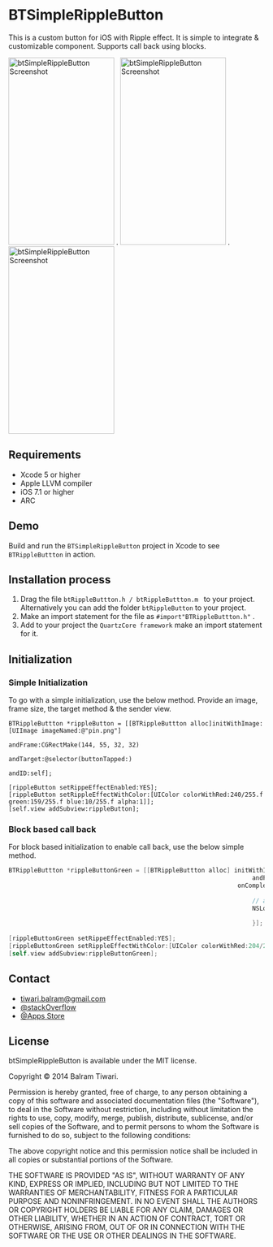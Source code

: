 BTSimpleRippleButton
====================

This is a custom button for iOS with Ripple effect. It is simple to integrate & customizable component. Supports call back using blocks.

<img src="https://raw.githubusercontent.com/balram3429/btSimpleRippleButton/master/btSimpleRippleButton/images/raw/btSimpleRippleButtonTwo.png" alt="btSimpleRippleButton Screenshot" width="208" height="369" /> . <img src="https://raw.githubusercontent.com/balram3429/btSimpleRippleButton/master/btSimpleRippleButton/images/raw/btSimpleRippleButtonThree.png" alt="btSimpleRippleButton Screenshot" width="208" height="369" /> . <img src="https://raw.githubusercontent.com/balram3429/btSimpleRippleButton/master/btSimpleRippleButton/images/raw/btSimpleRippleButtonFour.png" alt="btSimpleRippleButton Screenshot" width="208" height="369" />

## Requirements
* Xcode 5 or higher
* Apple LLVM compiler
* iOS 7.1 or higher
* ARC

## Demo
Build and run the `BTSimpleRippleButton` project in Xcode to see `BTRippleButtton` in action.

## Installation process
  1. Drag the file `btRippleButtton.h / btRippleButtton.m ` to your project. Alternatively you can add the folder `btRippleButton` to your project.
  2. Make an import statement for the file as `#import"BTRippleButtton.h"` .
  3. Add to your project the `QuartzCore framework` make an import statement for it.


## Initialization

### Simple Initialization
To go with a simple initialization, use the below method. Provide an image, frame size, the target method & the sender view.

```objetice-c
BTRippleButtton *rippleButton = [[BTRippleButtton alloc]initWithImage:[UIImage imageNamed:@"pin.png"]
                                                             andFrame:CGRectMake(144, 55, 32, 32)
                                                            andTarget:@selector(buttonTapped:)
                                                                andID:self];
                                                                
[rippleButton setRippeEffectEnabled:YES];
[rippleButton setRippleEffectWithColor:[UIColor colorWithRed:240/255.f green:159/255.f blue:10/255.f alpha:1]];
[self.view addSubview:rippleButton];

```

### Block based call back
For block based initialization to enable call back, use the below simple method.

```objective-c
BTRippleButtton *rippleButtonGreen = [[BTRippleButtton alloc] initWithImage:[UIImage imageNamed:@"author.png"]
                                                                   andFrame:CGRectMake(110, 300, 99, 99)
                                                               onCompletion:^(BOOL success) {
                                                                   
                                                                   // add here more code to block
                                                                   NSLog(@"I am from Block, execution.");
                                                                       
                                                                   }];
    
[rippleButtonGreen setRippeEffectEnabled:YES];
[rippleButtonGreen setRippleEffectWithColor:[UIColor colorWithRed:204/255.f green:270/255.f blue:12/255.f alpha:1]];
[self.view addSubview:rippleButtonGreen];
```

## Contact

- tiwari.balram@gmail.com
- <A HREF = "http://stackoverflow.com/users/1307844/balram-tiwari"> @stackOverflow </a>
- <a href = "https://itunes.apple.com/us/artist/balram-tiwari/id693049567"> @Apps Store </a>

## License

btSimpleRippleButton is available under the MIT license.

Copyright © 2014 Balram Tiwari.

Permission is hereby granted, free of charge, to any person obtaining a copy of this software and associated documentation files (the "Software"), to deal in the Software without restriction, including without limitation the rights to use, copy, modify, merge, publish, distribute, sublicense, and/or sell copies of the Software, and to permit persons to whom the Software is furnished to do so, subject to the following conditions:

The above copyright notice and this permission notice shall be included in all copies or substantial portions of the Software.

THE SOFTWARE IS PROVIDED "AS IS", WITHOUT WARRANTY OF ANY KIND, EXPRESS OR IMPLIED, INCLUDING BUT NOT LIMITED TO THE WARRANTIES OF MERCHANTABILITY, FITNESS FOR A PARTICULAR PURPOSE AND NONINFRINGEMENT. IN NO EVENT SHALL THE AUTHORS OR COPYRIGHT HOLDERS BE LIABLE FOR ANY CLAIM, DAMAGES OR OTHER LIABILITY, WHETHER IN AN ACTION OF CONTRACT, TORT OR OTHERWISE, ARISING FROM, OUT OF OR IN CONNECTION WITH THE SOFTWARE OR THE USE OR OTHER DEALINGS IN THE SOFTWARE.
